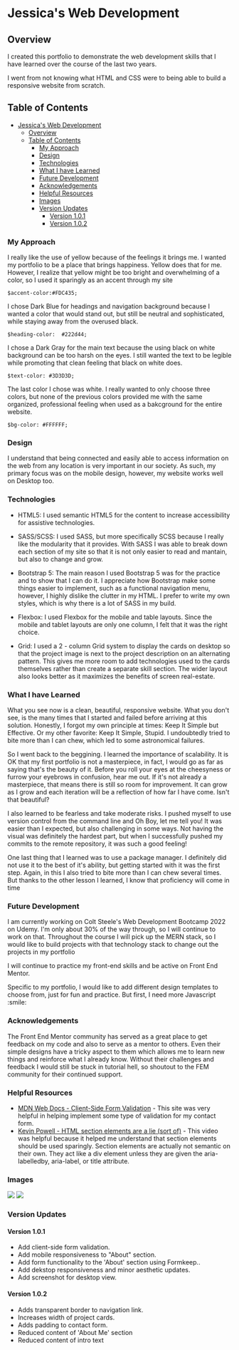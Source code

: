 # Jessica's Web Development

## Overview

<p>I created this portfolio to demonstrate the web development skills that I have learned over the course of the last two years.</p>

<p>I went from not knowing what HTML and CSS were to being able to build a responsive website from scratch.
</p>


## Table of Contents


- [Jessica's Web Development](#jessicas-web-development)
  - [Overview](#overview)
  - [Table of Contents](#table-of-contents)
    - [My Approach](#my-approach)
    - [Design](#design)
    - [Technologies](#technologies)
    - [What I have Learned](#what-i-have-learned)
    - [Future Development](#future-development)
    - [Acknowledgements](#acknowledgements)
    - [Helpful Resources](#helpful-resources)
    - [Images](#images)
    - [Version Updates](#version-updates)
      - [Version 1.0.1](#version-101)
      - [Version 1.0.2](#version-102)


### My Approach
<p> I really like the use of yellow because of the feelings it brings me. I wanted my portfolio to be a place that brings happiness. Yellow does that for me. However, I realize that yellow might be too bright and overwhelming of a color, so I used it sparingly as an accent through my site</p>

``$accent-color:#FDC435;`` <!-- Yellow-->

<p> I chose Dark Blue for headings and navigation background because I wanted a color that would stand out, but still be neutral and sophisticated, while staying away from the overused black. <p>

``$heading-color:  #222d44;``<!--Dark Blue-->

<p>I chose a Dark Gray for the main text because the using black on white background can be too harsh on the eyes. I still wanted the text to be legible while promoting that clean feeling that black on white does.</p>

``$text-color: #3D3D3D;`` <!--Dark Gray-->

<p>The last color I chose was white. I really wanted to only choose three colors, but none of the previous colors provided me with the same organized, professional feeling when used as a bakcground for the entire website.</p>

``$bg-color: #FFFFFF;`` <!--White-->


### Design

<p>I understand that being connected and easily able to access information on the web from any location is very important in our society. As such, my primary focus was on the mobile design, however, my website works well on Desktop too. </p>


### Technologies

 * HTML5: I used semantic HTML5 for the content to increase accessibility for assistive technologies.

* SASS/SCSS: I used SASS, but more specifically SCSS because I really like the modularity that it provides. With SASS I was able to break down each section of my site so that it is not only easier to read and mantain, but also to change and grow.

* Bootstrap 5: The main reason I used Bootstrap 5 was for the practice and to show that I can do it. I appreciate how Bootstrap make some things easier to implement, such as a functional navigation menu, however, I highly dislike the clutter in my HTML. I prefer to write my own styles, which is why there is a lot of SASS in my build.

* Flexbox: I used Flexbox for the mobile and table layouts. Since the mobile and tablet layouts are only one column, I felt that it was the right choice. 

* Grid: I used a 2 - column Grid system to display the cards on desktop so that the project image is next to the project description on an alternating pattern. This gives me more room to add technologies used to the cards themselves rather than create a separate skill section. The wider layout also looks better as it maximizes the benefits of screen real-estate.


### What I have Learned

<p> What you see now is a clean, beautiful, responsive website. What you don't see, is the many times that I started and failed before arriving at this solution. Honestly, I forgot my own principle at times: Keep It Simple but Effective. Or my other favorite: Keep It Simple, Stupid. I undoubtedly tried to bite  more than I can chew, which led to some astronomical failures.</p>

<p> So I went back to the beggining. I learned the importance of scalability. It is OK that my first portfolio is not a masterpiece, in fact, I would go as far as saying that's the beauty of it. Before you roll your eyes at the cheesyness or furrow your eyebrows in confusion, hear me out. If it's not already a masterpiece, that means there is still so room for improvement. It can grow as I grow and each iteration will be a reflection of how far I have come. Isn't that beautiful?</p>

<p> I also learned to be fearless and take moderate risks. I pushed myself to use version control from the command line and Oh Boy, let me tell you!  It was easier than I expected, but also challenging in some ways. Not having the visual was definitely the hardest part, but when I successfully pushed my commits to the remote repository, it was such a good feeling!</p>

<p> One last thing that I learned was to use a package manager. I definitely did not use it to the best of it's ability, but getting started with it was the first step. Again, in this I also tried to bite more than I can chew several times. But thanks to the other lesson I learned, I know that proficiency will come in time </p>

### Future Development

<p> I am currently working on Colt Steele's Web Development Bootcamp 2022 on Udemy. I'm only about 30% of the way through, so I will continue to work on that. Throughout the course I will pick up the MERN stack, so I would like to build projects with that technology stack to change out the projects in my portfolio</p>

<p> I will continue to practice my front-end skills and be active on Front End Mentor.</p>

<p>Specific to my portfolio, I would like to add different design templates to choose from, just for fun and practice. But first, I need more Javascript 
:smile: <p> 

### Acknowledgements

<p>The Front End Mentor community has served as a great place to get feedback on my code and also to serve as a mentor to others. Even their simple designs have a tricky aspect to them which allows me to learn new things and reinforce what I already know. Without their challenges and feedback I would still be stuck in tutorial hell, so shoutout to the FEM community for their continued support.</p>

### Helpful Resources

- [MDN Web Docs - Client-Side Form Validation](https://developer.mozilla.org/en-US/docs/Learn/Forms/Form_validation) - This site was very helpful in helping implement some type of validation for my contact form.
- [Kevin Powell - HTML section elements are a lie (sort of)](https://youtu.be/ULdkpU51hTQ) - This video was helpful because it helped me understand that section elements should be used sparingly. Section elements are actually not semantic on their own. They act like a div element unless they are given the aria-labelledby, aria-label, or title attribute. 

### Images

![](src/images/portfolio-mobile-view.jpeg)
![](src/images/portfolio-desktop-view.png)

### Version Updates

#### Version 1.0.1

* Add client-side form validation.
* Add mobile responsiveness to "About" section.
* Add form functionality to the 'About' section using Formkeep..
* Add dekstop responsiveness and minor aesthetic updates.
* Add screenshot for desktop view.

#### Version 1.0.2

* Adds transparent border to navigation link.
* Increases width of project cards.
* Adds padding to contact form.
* Reduced content of 'About Me' section
* Reduced content of intro text